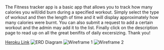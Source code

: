 The Fitness tracker app is a basic app that allows you to track how many calories you will/did burn during a specified workout. Simply select the type of workout and then the length of time and it will display approximately how many calories were burnt. You can also submit a request to add a certain workout and the admin may add it to the list. Finally click on the description page to read up on all the great benifits of daily excersizing. Thank you!
<br/>

[Heroku Link](https://project-3-sei.herokuapp.com/)
![ERD Diagram](/src/images/erd.png)
![Wireframe 1](/src/images/Wireframe_1)
![Wireframe 2](/src/images/Wireframe_2)
